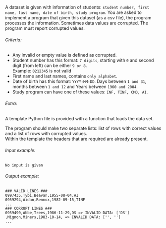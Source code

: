 A dataset is given with information of students: `student number, first name, last name, date of birth, study program`. You are asked to implement a program that given this dataset (as a csv file), the program processes the information. Sometimes data values are corrupted. The program must report corrupted values.

###### Criteria:

- Any invalid or empty value is defined as corrupted.
- Student number has this format: `7 digits`, starting with `0` and second digit (from left) can be either `9 or 8`.  
    Example: `0212345` is not valid
- First name and last names, contains `only alphabet`.
- Date of birth has this format: `YYYY-MM-DD`. Days between `1 and 31`, months between `1 and 12` and Years between `1960 and 2004`.
- Study program can have one of these values: `INF, TINF, CMD, AI`.

###### Extra:

A template Python file is provided with a function that loads the data set.  
  
The program should make two separate lists: list of rows with correct values and a list of rows with corrupted values.  
Within the template the headers that are required are already present.

###### Input example:

`No input is given`

###### Output example:

```
### VALID LINES ###
0997435,Tybi,Beavan,1955-08-04,AI
0959294,Aidan,Rennox,1982-09-15,TINF
...
### CORRUPT LINES ###
0959490,Abbe,Trees,1986-11-29,DS => INVALID DATA: ['DS']
,Mignon,Miners,1983-10-14, => INVALID DATA: ['', '']
...
```
